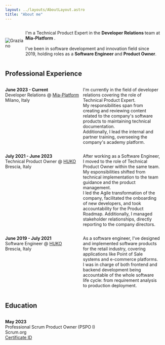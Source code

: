 ```yaml
---
layout: ../layouts/AboutLayout.astro
title: "About me"
---
```


<div style="display: flex; align-items: center;">
  <img src="/assets/me.png" class="sm:w-1/2 mx-auto" alt="Graziano">
  <p style="width: 100%"> 
    I'm a Technical Product Expert in the <strong> Developer Relations </strong> team at <strong> Mia-Platform </strong>. <br> <br> I've been in software development and innovation field since 2019, holding roles as a <strong> Software Engineer </strong> and <strong> Product Owner</strong>.
  </p>
</div>

## Professional Experience

<div style="display: flex;">
  <p style="width: 100%"> <strong> June 2023 - Current  </strong><br> Developer Relations @ <a href="https://mia-platform.eu/" target="_blank">Mia-Platform</a> <br> Milano, Italy </p>  
  <p style="width: 100%"> 
    I'm currently in the field of developer relations covering the role of Technical Product Expert. <br> 
    My responsibilities span from creating and reviewing content related to the company's software products to maintaining technical documentation. <br> Additionally, I lead the internal and partner training, overseeing the company's academy platform.
  </p>
</div>
<div style="display: flex;">
  <p style="width: 100%"> <strong> July 2021 - June 2023  </strong><br> Technical Product Owner @ <a  href="https://huko.it/" target="_blank">HUKO</a> <br> Brescia, Italy </p>  
  <p style="width: 100%"> 
    After working as a Software Engineer, I moved to the role of Technical Product Owner within the same team. <br> My esponsibilities shifted from technical implementation to the team guidance and the product management.  <br> I led the Agile transformation of the company, facilitated the onboarding of new developers, and took accountability for the Product Roadmap. Additionally, I managed stakeholder relationships, directly reporting to the company directors.
  </p>
</div>
<div style="display: flex;">
  <p style="width: 100%"> <strong> June 2019 - July 2021   </strong><br> Software Engineer @ <a  href="https://huko.it/" target="_blank">HUKO</a> <br> Brescia, Italy </p>  
  <p style="width: 100%"> 
   As a software engineer, I've designed and implemented software products for the retail industry, covering applications like Point of Sale systems and e-commerce platforms. <br> I was in charge of both frontend and backend development being accountable of the whole software life cycle: from requirement analysis to production deployment.
  </p>
</div>

## Education

<div style="display: flex;">
  <p style="width: 100%"> <strong> May 2023 </strong><br> Professional Scrum Product Owner (PSPO I) <br> Scrum.org <br> <a target="_blank" href="https://www.credly.com/badges/224d95ae-d5ea-4d26-9b12-9b1bd3543ff2"> Certificate ID </a></p>  
</div>
